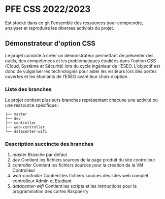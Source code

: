 # PFE CSS 2022/2023

Est stocké dans ce git l'ensemble des ressources pour comprendre, analyser et reproduire les diverses activités du projet.

## Démonstrateur d'option CSS

Le projet consiste à créer un démonstrateur permettant de présenter des outils, des compétences et les problématiques étudiées dans l'option CSS (Cloud, Système et Sécurité) lors du cycle ingénieur de l’ESEO. L’objectif est donc de vulgariser les technologies pour aider les visiteurs lors des portes ouvertes et les étudiants de l’ESEO avant leur choix d’option.  

### Liste des branches

Le projet contient plusieurs branches représentant chacune une activité ou une ressource spécifique :

    ├── master
    ├── dev
    ├── controller
    ├── web-controller
    └── datacenter-wifi
    
### Description succincte des branches
1. *master*   Branche par défaut
2. *dev*   Contient les fichiers sources de la page produit du site controlleur
3. *controller*   Contient les fichiers sources pour la création de la VM Controlleur
4. *web-controller*   Contient les fichiers sources des sites web complet controlleur Admin et Etudiant
5. *datacenter-wifi*   Contient les scripts et les instructions pour la programmation des cartes Raspberry

